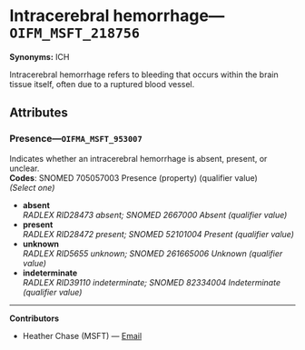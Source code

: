 # Intracerebral hemorrhage—`OIFM_MSFT_218756`

**Synonyms:** ICH

Intracerebral hemorrhage refers to bleeding that occurs within the brain tissue itself, often due to a ruptured blood vessel.

## Attributes

### Presence—`OIFMA_MSFT_953007`

Indicates whether an intracerebral hemorrhage is absent, present, or unclear.  
**Codes**: SNOMED 705057003 Presence (property) (qualifier value)  
*(Select one)*

- **absent**  
_RADLEX RID28473 absent; SNOMED 2667000 Absent (qualifier value)_
- **present**  
_RADLEX RID28472 present; SNOMED 52101004 Present (qualifier value)_
- **unknown**  
_RADLEX RID5655 unknown; SNOMED 261665006 Unknown (qualifier value)_
- **indeterminate**  
_RADLEX RID39110 indeterminate; SNOMED 82334004 Indeterminate (qualifier value)_

---

**Contributors**

- Heather Chase (MSFT) — [Email](mailto:heatherchase@microsoft.com)